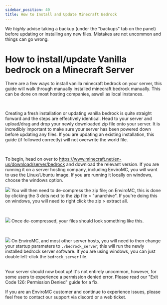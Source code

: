```yaml
---
sidebar_position: 40
title: How to Install and Update Minecraft Bedrock
---
```


We *highly* advise taking a backup (under the "backups" tab on the panel) before updating or installing any new files. Mistakes are not uncommon and things can go wrong. 


# How to install/update Vanilla bedrock on a Minecraft Server 
There are a few ways to install vanilla minecraft bedrock on your server, this guide will walk through manually installed minecraft bedrock manually. This can be done on most hosting companies, aswell as local instances.

<br /> 

Creating a fresh installation or updating vanilla bedrock is quite straight forward and the steps are effectively identical. Head to your server and upload/drag and drop your newly downloaded zip file onto your server. It is incredibly important to make sure your server has been powered down before updating any files. If you are updating an existing installation, this guide (if followed correctly) will not overwrite the world file. 

<br />

To begin, head on over to https://www.minecraft.net/en-us/download/server/bedrock and download the relevant version. If you are running it on a server hosting company, including EnviroMC, you will want to use the Linux/Ubuntu image. If you are running it locally on windows, choose the windows option.


![](https://github.com/EnviroMC-Docs/Knowledgebase/blob/main/static/img/Installing-updating-bedrock-p1.png?raw=true)
You will then need to de-compress the zip file; on EnviroMC, this is done by clicking the 3 dots next to the zip file > "unarchive". If you're doing this on windows, you will need to right click the zip > extract all.

<br /> 

![](https://github.com/EnviroMC-Docs/Knowledgebase/blob/main/static/img/Installing-updating-bedrock-p2.png?raw=true)
Once de-compressed, your files should look something like this. 

<br /> 

![](https://github.com/EnviroMC-Docs/Knowledgebase/blob/main/static/img/Installing-updating-bedrock-p3.png?raw=true)
On EnviroMC, and most other server hosts, you will need to then change your startup parameters to `./bedrock_server`; this will run the newly installed bedrock server software. If you are using windows, you can just double left-click the `bedrock_server` file. 


<br /> 
Your server should now boot up! It's not entirely uncommon, however, for some users to experience a permission denied error. Please read our "Exit Code 126: Permission Denied" guide for a fix.

If you are an EnviroMC customer and continue to experience issues, please feel free to contact our support via discord or a web ticket.
